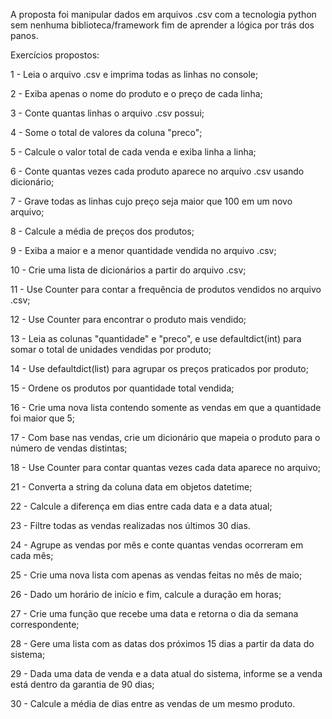 A proposta foi manipular dados em arquivos .csv com a tecnologia python sem nenhuma biblioteca/framework fim de aprender a lógica por trás dos panos.

Exercícios propostos:

1 - Leia o arquivo .csv e imprima todas as linhas no console;

2 - Exiba apenas o nome do produto e o preço de cada linha;

3 - Conte quantas linhas o arquivo .csv possui;

4 - Some o total de valores da coluna "preco";

5 - Calcule o valor total de cada venda e exiba linha a linha;

6 - Conte quantas vezes cada produto aparece no arquivo .csv usando dicionário;

7 - Grave todas as linhas cujo preço seja maior que 100 em um novo arquivo;

8 - Calcule a média de preços dos produtos;

9 - Exiba a maior e a menor quantidade vendida no arquivo .csv;

10 - Crie uma lista de dicionários a partir do arquivo .csv;

11 - Use Counter para contar a frequência de produtos vendidos no arquivo .csv;

12 - Use Counter para encontrar o produto mais vendido;

13 - Leia as colunas "quantidade" e "preco", e use defaultdict(int) para somar o total de unidades vendidas por produto;

14 - Use defaultdict(list) para agrupar os preços praticados por produto;

15 - Ordene os produtos por quantidade total vendida;

16 - Crie uma nova lista contendo somente as vendas em que a quantidade foi maior que 5;

17 - Com base nas vendas, crie um dicionário que mapeia o produto para o número de vendas distintas;

18 - Use Counter para contar quantas vezes cada data aparece no arquivo;

21 - Converta a string da coluna data em objetos datetime;

22 - Calcule a diferença em dias entre cada data e a data atual;

23 - Filtre todas as vendas realizadas nos últimos 30 dias.

24 - Agrupe as vendas por mês e conte quantas vendas ocorreram em cada mês;

25 - Crie uma nova lista com apenas as vendas feitas no mês de maio;

26 - Dado um horário de início e fim, calcule a duração em horas;

27 - Crie uma função que recebe uma data e retorna o dia da semana correspondente;

28 - Gere uma lista com as datas dos próximos 15 dias a partir da data do sistema;

29 - Dada uma data de venda e a data atual do sistema, informe se a venda está dentro da garantia de 90 dias;

30 - Calcule a média de dias entre as vendas de um mesmo produto.
